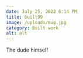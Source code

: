 ```yaml
---
date: July 25, 2022 6:14 PM
title: built99
image: /uploads/mug.jpg
category: Built work
alt: alt
---
```

The dude himself